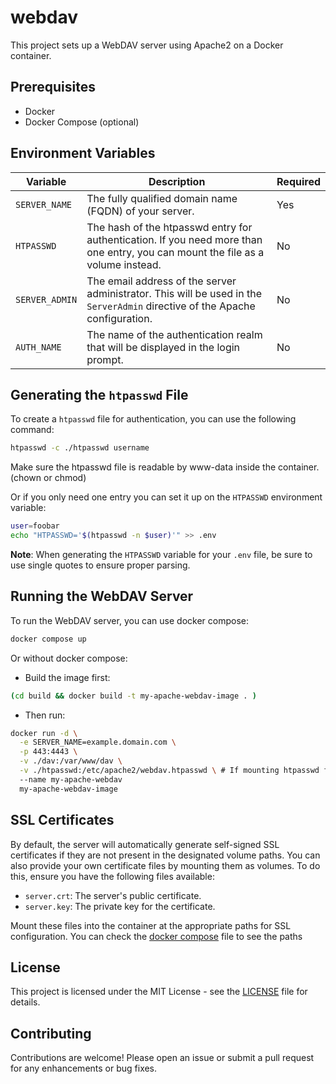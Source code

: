 # webdav

This project sets up a WebDAV server using Apache2 on a Docker container.

## Prerequisites

- Docker
- Docker Compose (optional)

## Environment Variables

| Variable       | Description                                                                                  | Required |
|----------------|----------------------------------------------------------------------------------------------|----------|
| `SERVER_NAME`  | The fully qualified domain name (FQDN) of your server.                                     | Yes      |
| `HTPASSWD`     | The hash of the htpasswd entry for authentication. If you need more than one entry, you can mount the file as a volume instead. | No       |
| `SERVER_ADMIN` | The email address of the server administrator. This will be used in the `ServerAdmin` directive of the Apache configuration. | No       |
| `AUTH_NAME`    | The name of the authentication realm that will be displayed in the login prompt.           | No       |

## Generating the `htpasswd` File

To create a `htpasswd` file for authentication, you can use the following command:

```bash
htpasswd -c ./htpasswd username
```

Make sure the htpasswd file is readable by www-data inside the container. (chown or chmod)


Or if you only need one entry you can set it up on the `HTPASSWD` environment variable:

```bash
user=foobar
echo "HTPASSWD='$(htpasswd -n $user)'" >> .env
```
**Note**: When generating the `HTPASSWD` variable for your `.env` file, be sure to use single quotes to ensure proper parsing.

## Running the WebDAV Server

To run the WebDAV server, you can use docker compose:

```bash
docker compose up
```

Or without docker compose:

- Build the image first:
```bash
(cd build && docker build -t my-apache-webdav-image . )
```

- Then run:
```bash
docker run -d \
  -e SERVER_NAME=example.domain.com \
  -p 443:4443 \
  -v ./dav:/var/www/dav \
  -v ./htpasswd:/etc/apache2/webdav.htpasswd \ # If mounting htpasswd file instead of adding the hash entry in the env.
  --name my-apache-webdav
  my-apache-webdav-image
```

## SSL Certificates

By default, the server will automatically generate self-signed SSL certificates if they are not present in the designated volume paths. You can also provide your own certificate files by mounting them as volumes. To do this, ensure you have the following files available:

- `server.crt`: The server's public certificate.
- `server.key`: The private key for the certificate.

Mount these files into the container at the appropriate paths for SSL configuration.
You can check the [docker compose](docker-compose.yml) file to see the paths

## License

This project is licensed under the MIT License - see the [LICENSE](LICENSE) file for details.

## Contributing

Contributions are welcome! Please open an issue or submit a pull request for any enhancements or bug fixes.
